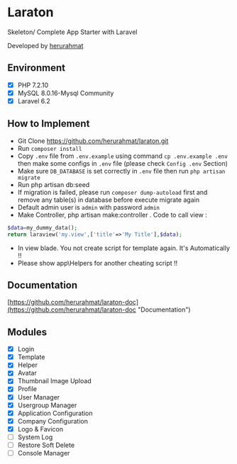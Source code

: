 # Laraton
Skeleton/ Complete App Starter with Laravel

Developed by [herurahmat](https://github.com/herurahmat)


## Environment

- [x] PHP 7.2.10
- [x] MySQL 8.0.16-Mysql Community
- [x] Laravel 6.2

## How to Implement

- Git Clone https://github.com/herurahmat/laraton.git
- Run `composer install`
- Copy `.env` file from `.env.example` using command `cp .env.example .env` then make some configs in `.env` file (please check `Config .env` Section)
- Make sure `DB_DATABASE` is set correctly in `.env` file then run `php artisan migrate`
- Run php artisan db:seed
- If migration is failed, please run `composer dump-autoload` first and remove any table(s) in database before execute migrate again
- Default admin user is `admin` with password `admin`
- Make Controller, php artisan make:controller . Code to call view :
```php
$data=my_dummy_data();
return laraview('my.view',['title'=>'My Title'],$data);
```
- In view blade. You not create script for template again. It's Automatically !!
- Please show app\Helpers for another cheating script !!

## Documentation
[https://github.com/herurahmat/laraton-doc](https://github.com/herurahmat/laraton-doc "Documentation")

## Modules

- [x] Login
- [x] Template
- [x] Helper
- [x] Avatar
- [x] Thumbnail Image Upload
- [x] Profile
- [x] User Manager
- [x] Usergroup Manager
- [x] Application Configuration
- [x] Company Configuration
- [x] Logo & Favicon
- [ ] System Log
- [ ] Restore Soft Delete
- [ ] Console Manager
